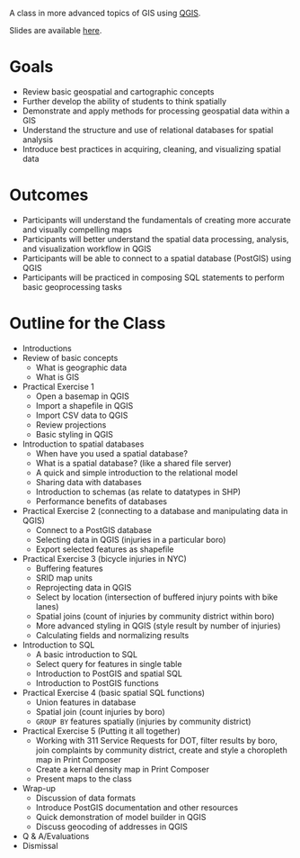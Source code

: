 A class in more advanced topics of GIS using [QGIS](http://www.qgis.org/). 

Slides are available [here](http://bit.ly/intermediate-gis).

# Goals
+ Review basic geospatial and cartographic concepts
+ Further develop the ability of students to think spatially
+ Demonstrate and apply methods for processing geospatial data within a GIS
+ Understand the structure and use of relational databases for spatial analysis
+ Introduce best practices in acquiring, cleaning, and visualizing spatial data

# Outcomes
+ Participants will understand the fundamentals of creating more accurate and visually compelling maps
+ Participants will better understand the spatial data processing, analysis, and visualization workflow in QGIS
+ Participants will be able to connect to a spatial database (PostGIS) using QGIS
+ Participants will be practiced in composing SQL statements to perform basic geoprocessing tasks

# Outline for the Class
+ Introductions
+ Review of basic concepts
	+ What is geographic data
	+ What is GIS
+ Practical Exercise 1
	+ Open a basemap in QGIS
	+ Import a shapefile in QGIS
	+ Import CSV data to QGIS
	+ Review projections
	+ Basic styling in QGIS
+ Introduction to spatial databases
	+ When have you used a spatial database?
	+ What is a spatial database? (like a shared file server)
	+ A quick and simple introduction to the relational model 
	+ Sharing data with databases
	+ Introduction to schemas (as relate to datatypes in SHP)
	+ Performance benefits of databases
+ Practical Exercise 2 (connecting to a database and manipulating data in QGIS)
	+ Connect to a PostGIS database
	+ Selecting data in QGIS (injuries in a particular boro)
	+ Export selected features as shapefile
+ Practical Exercise 3 (bicycle injuries in NYC)
	+ Buffering features
	+ SRID map units
	+ Reprojecting data in QGIS
	+ Select by location (intersection of buffered injury points with bike lanes)
	+ Spatial joins (count of injuries by community district within boro)
	+ More advanced styling in QGIS (style result by number of injuries)
	+ Calculating fields and normalizing results
+ Introduction to SQL
	+ A basic introduction to SQL
	+ Select query for features in single table
	+ Introduction to PostGIS and spatial SQL
	+ Introduction to PostGIS functions
+ Practical Exercise 4 (basic spatial SQL functions)
	+ Union features in database
	+ Spatial join (count injuries by boro)
	+ `GROUP BY` features spatially (injuries by community district)
+ Practical Exercise 5 (Putting it all together)
	+ Working with 311 Service Requests for DOT, filter results by boro, join complaints by community district, create and style a choropleth map in Print Composer
	+ Create a kernal density map in Print Composer
	+ Present maps to the class
+ Wrap-up
	+ Discussion of data formats
	+ Introduce PostGIS documentation and other resources
	+ Quick demonstration of model builder in QGIS
	+ Discuss geocoding of addresses in QGIS
+ Q & A/Evaluations
+ Dismissal

